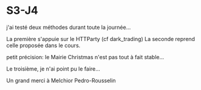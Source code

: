 # S3-J4


j'ai testé deux méthodes durant toute la journée... 

La première s'appuie sur le HTTParty (cf dark_trading)
La seconde reprend celle proposée dans le cours.

petit précision: le Mairie Christmas n'est pas tout à fait stable...


Le troisième, je n'ai point pu le faire...


Un grand merci à Melchior Pedro-Rousselin
